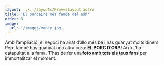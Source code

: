 ```yaml
---
layout: ../../layouts/ProvesLayout.astro
title: 'El porcaire més famós del món'
order: 8
image:
  url: '/images/money.jpg'
---
```


Amb l’ampliació, el negoci ha anat d’allò més bé i has guanyat molts diners. Però també has guanyat una altra cosa: **EL PORC D’OR!!!** Això t’ha catapultat a la fama. T’has de fer una **foto amb tots els teus fans** per immortalitzar el moment.
